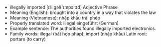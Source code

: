 - illegally imported [ɪˈliːɡəli ˈɪmpɔːtɪd] Adjective Phrase
- Meaning (English): brought into a country in a way that violates the law
- Meaning (Vietnamese): nhập khẩu trái phép
- Properly translated word: illegal eingeführt (German)
- Example sentence: The authorities found illegally imported electronics.
- Family words: illegal (bất hợp pháp), import (nhập khẩu)   Latin root: portare (to carry)